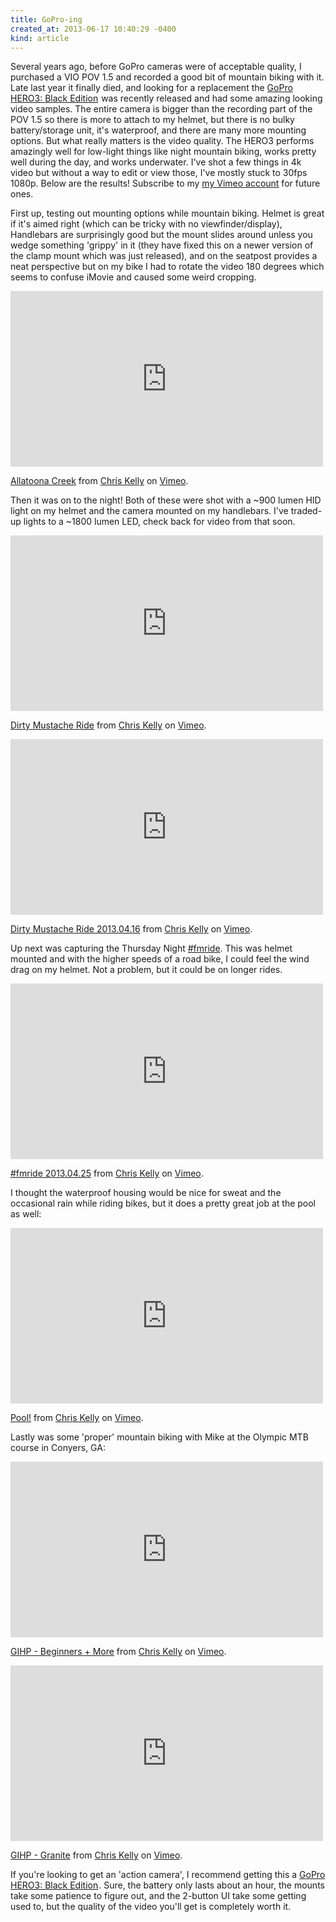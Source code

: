 ```yaml
---
title: GoPro-ing
created_at: 2013-06-17 10:40:29 -0400
kind: article
---
```

Several years ago, before GoPro cameras were of acceptable quality, I purchased a VIO POV 1.5 and recorded a good bit of mountain biking with it.  Late last year it finally died, and looking for a replacement the <a href="http://www.amazon.com/gp/product/B009TCD8V8/ref=as_li_ss_tl?ie=UTF8&camp=1789&creative=390957&creativeASIN=B009TCD8V8&linkCode=as2&tag=ckdake-20">GoPro HERO3: Black Edition</a><img src="http://www.assoc-amazon.com/e/ir?t=ckdake-20&l=as2&o=1&a=B009TCD8V8" width="1" height="1" border="0" alt="" style="border:none !important; margin:0px !important;" /> was recently released and had some amazing looking video samples. The entire camera is bigger than the recording part of the POV 1.5 so there is more to attach to my helmet, but there is no bulky battery/storage unit, it's waterproof, and there are many more mounting options.  But what really matters is the video quality.  The HERO3 performs amazingly well for low-light things like night mountain biking,  works pretty well during the day, and works underwater.  I've shot a few things in 4k video but without a way to edit or view those, I've mostly stuck to 30fps 1080p.  Below are the results!  Subscribe to my <a href="https://vimeo.com/ckdake">my Vimeo account</a> for future ones.

First up,  testing out mounting options while mountain biking.  Helmet is great if it's aimed right (which can be tricky with no viewfinder/display),  Handlebars are surprisingly good but the mount slides around unless you wedge something 'grippy' in it (they have fixed this on a newer version of the clamp mount which was just released), and on the seatpost provides a neat perspective but on my bike I had to rotate the video 180 degrees which seems to confuse iMovie and caused some weird cropping.

<iframe src="https://player.vimeo.com/video/63526879" width="500" height="281" frameborder="0" webkitAllowFullScreen mozallowfullscreen allowFullScreen></iframe> <p><a href="http://vimeo.com/63526879">Allatoona Creek</a> from <a href="http://vimeo.com/ckdake">Chris Kelly</a> on <a href="http://vimeo.com">Vimeo</a>.</p>

Then it was on to the night! Both of these were shot with a ~900 lumen HID light on my helmet and the camera mounted on my handlebars. I've traded-up lights to a ~1800  lumen LED, check back for video from that soon.

<iframe src="https://player.vimeo.com/video/63743865" width="500" height="281" frameborder="0" webkitAllowFullScreen mozallowfullscreen allowFullScreen></iframe> <p><a href="http://vimeo.com/63743865">Dirty Mustache Ride</a> from <a href="http://vimeo.com/ckdake">Chris Kelly</a> on <a href="http://vimeo.com">Vimeo</a>.</p>

<iframe src="https://player.vimeo.com/video/64231302" width="500" height="281" frameborder="0" webkitAllowFullScreen mozallowfullscreen allowFullScreen></iframe> <p><a href="http://vimeo.com/64231302">Dirty Mustache Ride 2013.04.16</a> from <a href="http://vimeo.com/ckdake">Chris Kelly</a> on <a href="http://vimeo.com">Vimeo</a>.</p>

Up next was capturing the Thursday Night <a href="http://fastermustache.org/race/route/2013">#fmride</a>.  This was helmet mounted and with the higher speeds of a road bike, I could feel the wind drag on my helmet. Not a problem, but it could be on longer rides.

<iframe src="https://player.vimeo.com/video/64860417" width="500" height="281" frameborder="0" webkitAllowFullScreen mozallowfullscreen allowFullScreen></iframe> <p><a href="http://vimeo.com/64860417">#fmride 2013.04.25</a> from <a href="http://vimeo.com/ckdake">Chris Kelly</a> on <a href="http://vimeo.com">Vimeo</a>.</p>

I thought the waterproof housing would be nice for sweat and the occasional rain while riding bikes,  but it does a pretty great job at the pool as well:

<iframe src="https://player.vimeo.com/video/67993323" width="500" height="281" frameborder="0" webkitAllowFullScreen mozallowfullscreen allowFullScreen></iframe> <p><a href="http://vimeo.com/67993323">Pool!</a> from <a href="http://vimeo.com/ckdake">Chris Kelly</a> on <a href="http://vimeo.com">Vimeo</a>.</p>

Lastly was some 'proper' mountain biking with Mike at the Olympic MTB course in Conyers, GA:

<iframe src="https://player.vimeo.com/video/68487674" width="500" height="281" frameborder="0" webkitAllowFullScreen mozallowfullscreen allowFullScreen></iframe> <p><a href="http://vimeo.com/68487674">GIHP - Beginners + More</a> from <a href="http://vimeo.com/ckdake">Chris Kelly</a> on <a href="http://vimeo.com">Vimeo</a>.</p>

<iframe src="https://player.vimeo.com/video/68489458" width="500" height="281" frameborder="0" webkitAllowFullScreen mozallowfullscreen allowFullScreen></iframe> <p><a href="http://vimeo.com/68489458">GIHP - Granite</a> from <a href="http://vimeo.com/ckdake">Chris Kelly</a> on <a href="http://vimeo.com">Vimeo</a>.</p>

If you're looking to get an 'action camera', I recommend getting this a <a href="http://www.amazon.com/gp/product/B009TCD8V8/ref=as_li_ss_tl?ie=UTF8&camp=1789&creative=390957&creativeASIN=B009TCD8V8&linkCode=as2&tag=ckdake-20">GoPro HERO3: Black Edition</a><img src="http://www.assoc-amazon.com/e/ir?t=ckdake-20&l=as2&o=1&a=B009TCD8V8" width="1" height="1" border="0" alt="" style="border:none !important; margin:0px !important;" />. Sure, the battery only lasts about an hour, the mounts take some patience to figure out, and the 2-button UI take some getting used to, but the quality of the video you'll get is completely worth it.

